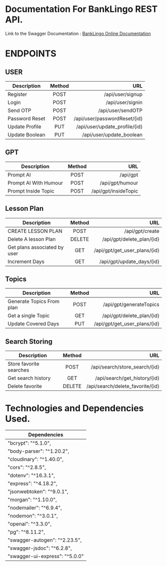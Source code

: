 # Documentation For BankLingo REST API.

Link to the Swagger Documentation : 
[BankLingo Online Documentation](https://banklingoapi.onrender.com/banklingodocs/)
# ENDPOINTS

## USER

| Description          | Method |            URL              |
| -----------          | :----: | -------------:              |
| Register             |  POST  |/api/user/signup             |
| Login                |  POST  |/api/user/signin             |
| Send OTP             |  POST  |/api/user/sendOTP            |
| Password Reset       |  POST  |/api/user/passwordReset/{id} |
| Update Profile       |  PUT   |/api/user/update_profile/{id}|
| Update Boolean       |  PUT   |/api/user/update_boolean     |

## GPT

| Description              | Method |                    URL |
| ------------------------ | :----: | ---------------------: |
| Prompt AI                |  POST  | /api/gpt               |
| Prompt AI With Humour    |  POST  | /api/gpt/humour        |
| Prompt Inside Topic      |  POST  | /api/gpt/insideTopic   |

## Lesson Plan
| Description                  | Method   |      URL                     |
| ---------------              | :----:   | -------:                     |
| CREATE LESSON PLAN           |  POST    | /api/gpt/create              |
| Delete A lesson Plan         |  DELETE  | /api/gpt/delete_plan/{id}    |
| Get plans associated by user |  GET     | /api/gpt/get_user_plans/{id} |
| Increment Days               |  GET     | /api/gpt/update_days/{id}    |


## Topics
| Description                  | Method   |      URL                     |
| ---------------              | :----:   | -------:                     |
| Generate Topics From plan    |  POST    | /api/gpt/generateTopics      |
| Get a single Topic           |  GET     | /api/gpt/delete_plan/{id}    |
| Update Covered Days          |  PUT     | /api/gpt/get_user_plans/{id} |

## Search Storing

| Description                  | Method   |      URL                          |
| ---------------              | :----:   | -------:                          |
| Store favorite searches      |  POST    | /api/search/store_search/{id}     |
| Get search history           |  GET     | /api/search/get_history/{id}      |
| Delete favorite              |  DELETE  | /api/search/delete_favorite/{id}  |


# Technologies and Dependencies Used.


| Dependencies                     |
| ---------------                  | 
|    "bcrypt": "^5.1.0",           |
|    "body-parser": "^1.20.2",     | 
|    "cloudinary": "^1.40.0",      |
|    "cors": "^2.8.5",             |
|    "dotenv": "^16.3.1",          |
|    "express": "^4.18.2",         |
|    "jsonwebtoken": "^9.0.1",     | 
|    "morgan": "^1.10.0",          |
|    "nodemailer": "^6.9.4",       |
|    "nodemon": "^3.0.1",          |
|    "openai": "^3.3.0",           |
|    "pg": "^8.11.2",              |
|    "swagger-autogen": "^2.23.5", |
|    "swagger-jsdoc": "^6.2.8",    |
|    "swagger-ui-express": "^5.0.0"|




